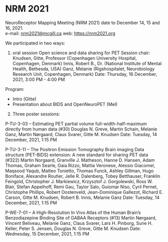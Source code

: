 # NRM 2021

NeuroReceptor Mapping Meeting (NRM 2021) date to December 14, 15 and 16, 2021.  
e-mail: nrm2021@mcgill.ca
web: https://nrm2021.org

We participated in two ways:

1) oral session
Open science and data sharing for PET
Session chair: 	Knudsen, Gitte, Professor (Copenhagen University Hospital, Copenhagen, Denmark)
Innis, Robert B., Dr. (National Institute of Mental Health, Bethesda, USA)
Ganz, Melanie (Rigshospitalet, Neurobiology Research Unit, Copenhagen, Denmark)
Date: 	Thursday, 16 December, 2021, 3:00 PM - 4:00 PM 

Program:
- Intro (Gitte)
- Presentation about BIDS and OpenNeuroPET (Mel)


2) Three poster sessions:


P-TU-3-03 – Estimating PET partial volume full-width-half-maximum directly from human data (#30)
Douglas N. Greve, Martin Schain, Melanie Ganz, Martin Nørgaard, Claus Svarer, Gitte M. Knudsen
Date: Tuesday, 14 December, 2021, 1:15 PM


P-TU-3-11 – The Positron Emission Tomography Brain imaging Data structure (PET-BIDS) extension: A new standard for sharing PET data (#322)
Martin Norgaard, Granville J. Matheson, Hanne D. Hansen, Adam Thomas, Graham Searle, Gaia Rizzo, Mattia Veronese, Alessio Giacomel, Maqsood Yaqub, Matteo Tonietto, Thomas Funck, Ashley Gillman, Hugo Boniface, Alexandre Routier, Jelle R. Dalenberg, Tobey Betthauser, Franklin Feingold, Christopher J. Markiewicz, Krzysztof J. Gorgolewski, Ross W. Blair, Stefan Appelhoff, Remi Gau, Taylor Salo, Guiomar Niso, Cyril Pernet, Christophe Phillips, Robert Oostenveld, Jean-Dominique Gallezot, Richard E. Carson, Gitte M. Knudsen, Robert B. Innis, Melanie Ganz
Date: Tuesday, 14 December, 2021, 1:15 PM


P-WE-7-01 – A High-Resolution In Vivo Atlas of the Human Brain’s Benzodiazepine Binding Site of GABAA Receptors (#13)
Martin Nørgaard, Vincent Beliveau, Melanie Ganz, Claus Svarer, Lars H. Pinborg, Sune H. Keller, Peter S. Jensen, Douglas N. Greve, Gitte M. Knudsen
Date: Wednesday, 15 December, 2021, 1:15 PM




